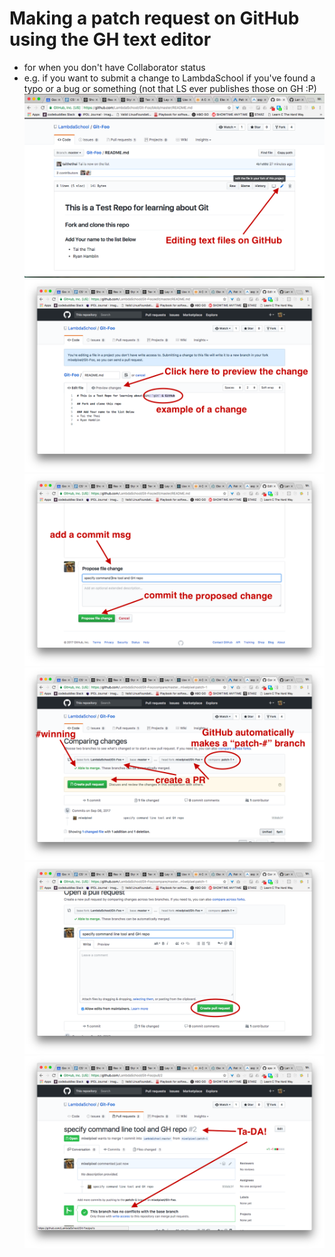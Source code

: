 # Making a patch request on GitHub using the GH text editor
- for when you don't have Collaborator status
- e.g. if you want to submit a change to LambdaSchool if you've found a typo or a bug or something (not that LS ever publishes those on GH :P)
![Step One](1.png)
![Step One](2.png)
![Step One](3c.png)
![Step One](4.png)
![Step One](5.png)
![Step One](6.png)
